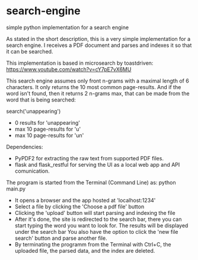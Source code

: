 # search-engine
simple python implementation for a search engine


As stated in the short description, this is a very simple implementation for a search engine.
I receives a PDF document and parses and indexes it so that it can be searched.

This implementation is based in microsearch by toastdriven:
https://www.youtube.com/watch?v=cY7pE7vX6MU

This search engine assumes only front n-grams with a maximal length of 6 characters.
It only returns the 10 most common page-results. And if the word isn't found, then it returns 2 n-grams max,
that can be made from the word that is being searched:

search('unappearing')

- 0 results for 'unappearing'
- max 10 page-results for 'u'
- max 10 page-results for 'un'

Dependencies:
- PyPDF2 for extracting the raw text from supported PDF files.
- flask and flask_restful for serving the UI as a local web app and API comunication.

The program is started from the Terminal (Command Line) as:
  python main.py
  
- It opens a browser and the app hosted at 'localhost:1234'
- Select a file by clicking the 'Choose a pdf file' button
- Clicking the 'upload' button will start parsing and indexing the file 
- After it's done, the site is redirected to the search bar, there you can start typing the 
    word you want to look for. The results will be displayed under the search bar
    You also have the option to click the 'new file search' button and parse another file.
- By terminating the programm from the Terminal with Ctrl+C, the uploaded file, the parsed data, and the
    index are deleted.
